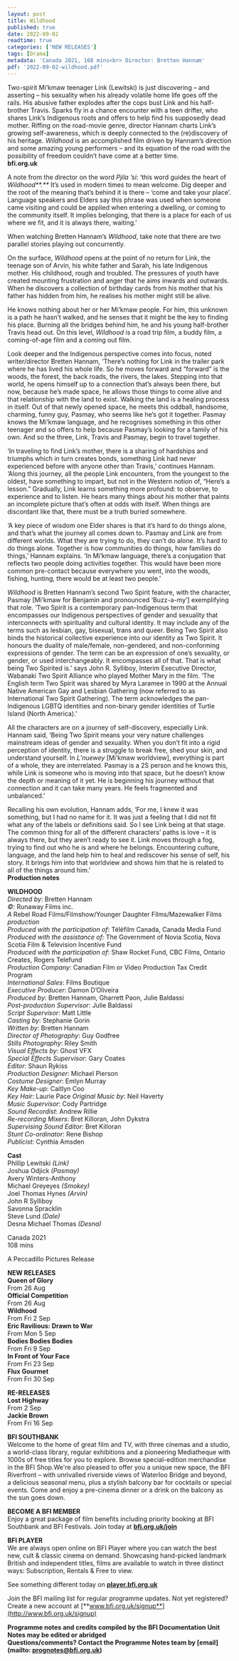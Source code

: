 ```yaml
---
layout: post
title: Wildhood
published: true
date: 2022-09-02
readtime: true
categories: ['NEW RELEASES']
tags: [Drama]
metadata: 'Canada 2021, 108 mins<br> Director: Bretten Hannam'
pdf: '2022-09-02-wildhood.pdf'
---
```


Two-spirit Mi’kmaw teenager Link (Lewitski) is just discovering – and asserting – his sexuality when his already volatile home life goes off the rails. His abusive father explodes after the cops bust Link and his half-brother Travis. Sparks fly in a chance encounter with a teen drifter, who shares Link’s Indigenous roots and offers to help find his supposedly dead mother. Riffing on the road-movie genre, director Hannam charts Link’s growing self-awareness, which is deeply connected to the (re)discovery of his heritage. _Wildhood_ is an accomplished film driven by Hannam’s direction and some amazing young performers – and its equation of the road with the possibility of freedom couldn’t have come at a better time.  
**bfi.org.uk**  

A note from the director on the word _Pjila ’si_: ‘this word guides the heart of _Wildhood**.**_ It’s used in modern times to mean welcome. Dig deeper and the root of the meaning that’s behind it is there – ‘come and take your place’. Language speakers and Elders say this phrase was used when someone came visiting and could be applied when entering a dwelling, or coming to the community itself. It implies belonging, that there is a place for each of us where we fit, and it is always there, waiting.’

When watching Bretten Hannam’s _Wildhood_, take note that there are two parallel stories playing out concurrently.

On the surface, _Wildhood_ opens at the point of no return for Link, the teenage son of Arvin, his white father and Sarah, his late Indigenous mother. His childhood, rough and troubled. The pressures of youth have created mounting frustration and anger that he aims inwards and outwards. When he discovers a collection of birthday cards from his mother that his father has hidden from him, he realises his mother might still be alive.

He knows nothing about her or her Mi’kmaw people. For him, this unknown is a path he hasn’t walked, and he senses that it might be the key to finding his place. Burning all the bridges behind him, he and his young half-brother Travis head out. On this level, _Wildhood_ is a road trip film, a buddy film, a coming-of-age film and a coming out film.

Look deeper and the Indigenous perspective comes into focus, noted writer/director Bretten Hannam, ‘There’s nothing for Link in the trailer park where he has lived his whole life. So he moves forward and “forward” is the woods, the forest, the back roads, the rivers, the lakes. Stepping into that world, he opens himself up to a connection that’s always been there, but now, because he’s made space, he allows those things to come alive and that relationship with the land to exist. Walking the land is a healing process in itself. Out of that newly opened space, he meets this oddball, handsome, charming, funny guy, Pasmay, who seems like he’s got it together. Pasmay knows the Mi’kmaw language, and he recognises something in this other teenager and so offers to help because Pasmay’s looking for a family of his own. And so the three, Link, Travis and Pasmay, begin to travel together.

‘In traveling to find Link’s mother, there is a sharing of hardships and triumphs which in turn creates bonds, something Link had never experienced before with anyone other than Travis,’ continues Hannam. ‘Along this journey, all the people Link encounters, from the youngest to the oldest, have something to impart, but not in the Western notion of, “Here’s a lesson.” Gradually, Link learns something more profound: to observe, to experience and to listen. He hears many things about his mother that paints an incomplete picture that’s often at odds with itself. When things are discordant like that, there must be a truth buried somewhere.

‘A key piece of wisdom one Elder shares is that it’s hard to do things alone, and that’s what the journey all comes down to. Pasmay and Link are from different worlds. What they are trying to do, they can’t do alone. It’s hard to do things alone. Together is how communities do things, how families do things,’ Hannam explains. ‘In Mi’kmaw language, there’s a conjugation that reflects two people doing activities together. This would have been more common pre-contact because everywhere you went, into the woods, fishing, hunting, there would be at least two people.’

_Wildhood_ is Bretten Hannam’s second Two Spirit feature, with the character, Pasmay [Mi’kmaw for Benjamin and pronounced ‘Buzz-a-my’] exemplifying that role. ‘Two Spirit is a contemporary pan-Indigenous term that encompasses our Indigenous perspectives of gender and sexuality that interconnects with spirituality and cultural identity. It may include any of the terms such as lesbian, gay, bisexual, trans and queer. Being Two Spirit also binds the historical collective experience into our identity as Two Spirit. It honours the duality of male/female, non-gendered, and non-conforming expressions of gender. The term can be an expression of one’s sexuality, or gender, or used interchangeably. It encompasses all of that. That is what being Two Spirited is.’ says John R. Sylliboy, Interim Executive Director, Wabanaki Two Spirit Alliance who played Mother Mary in the film. ‘The English term Two Spirit was shared by Myra Laramee in 1990 at the Annual Native American Gay and Lesbian Gathering (now referred to as International Two Spirit Gathering). The term acknowledges the pan-Indigenous LGBTQ identities and non-binary gender identities of Turtle Island (North America).’

All the characters are on a journey of self-discovery, especially Link. Hannam said, ‘Being Two Spirit means your very nature challenges mainstream ideas of gender and sexuality. When you don’t fit into a rigid perception of identity, there is a struggle to break free, shed your skin, and understand yourself. In _L_’_nuewey_ [Mi’kmaw worldview], everything is part of a whole, they are interrelated. Pasmay is a 2S person and he knows this, while Link is someone who is moving into that space, but he doesn’t know the depth or meaning of it yet. He is beginning his journey without that connection and it can take many years. He feels fragmented and unbalanced.’

Recalling his own evolution, Hannam adds, ‘For me, I knew it was something, but I had no name for it. It was just a feeling that I did not fit what any of the labels or definitions said. So I see Link being at that stage. The common thing for all of the different characters’ paths is love – it is always there, but they aren’t ready to see it. Link moves through a fog, trying to find out who he is and where he belongs. Encountering culture, language, and the land help him to heal and rediscover his sense of self, his story. It brings him into that worldview and shows him that he is related to all of the things around him.’  
**Production notes**  

**WILDHOOD**  
_Directed by_: Bretten Hannam  
_©_: Runaway Films inc.  
_A_ Rebel Road Films/Filmshow/Younger Daughter Films/Mazewalker Films _production_  
_Produced with the participation of_: Téléfilm Canada, Canada Media Fund  
_Produced with the assistance of_: The Government of Novia Scotia, Nova Scotia Film & Television Incentive Fund  
_Produced with the participation of_: Shaw Rocket Fund, CBC Films, Ontario Creates, Rogers Telefund  
_Production Company_: Canadian Film or Video Production Tax Credit Program  
_International Sales_: Films Boutique  
_Executive Producer_: Damon D’Oliveira  
_Produced by_: Bretten Hannam, Gharrett Paon, Julie Baldassi  
_Post-production Supervisor_: Julie Baldassi  
_Script Supervisor_: Matt Little  
_Casting by_: Stephanie Gorin  
_Written by_: Bretten Hannam  
_Director of Photography_: Guy Godfree  
_Stills Photography_: Riley Smith  
_Visual Effects by_: Ghost VFX  
_Special Effects Supervisor_: Gary Coates  
_Editor_: Shaun Rykiss  
_Production Designer_: Michael Pierson  
_Costume Designer_: Emlyn Murray  
_Key Make-up_: Caitlyn Coo  
_Key Hair_: Laurie Pace
_Original Music by_: Neil Haverty  
_Music Supervisor_: Cody Partridge  
_Sound Recordist_: Andrew Rillie  
_Re-recording Mixers_: Bret Killoran, John Dykstra  
_Supervising Sound Editor_: Bret Killoran  
_Stunt Co-ordinator_: Rene Bishop  
_Publicist_: Cynthia Amsden  

**Cast**  
Phillip Lewitski _(Link)_  
Joshua Odjick _(Pasmay)_  
Avery Winters-Anthony  
Michael Greyeyes _(Smokey)_  
Joel Thomas Hynes _(Arvin)_  
John R Sylliboy  
Savonna Spracklin  
Steve Lund _(Dale)_  
Desna Michael Thomas _(Desna)_  

Canada 2021  
108 mins  

A Peccadillo Pictures Release  


**NEW RELEASES**  
**Queen of Glory**  
From 26 Aug  
**Official Competition**  
From 26 Aug  
**Wildhood**  
From Fri 2 Sep  
**Eric Ravilious: Drawn to War**  
From Mon 5 Sep  
**Bodies Bodies Bodies**  
From Fri 9 Sep  
**In Front of Your Face**  
From Fri 23 Sep  
**Flux Gourmet**  
From Fri 30 Sep  

**RE-RELEASES**  
**Lost Highway**  
From 2 Sep  
**Jackie Brown**  
From Fri 16 Sep  

**BFI SOUTHBANK**  
Welcome to the home of great film and TV, with three cinemas and a studio, a world-class library, regular exhibitions and a pioneering Mediatheque with 1000s of free titles for you to explore. Browse special-edition merchandise in the BFI Shop.We&#39;re also pleased to offer you a unique new space, the BFI Riverfront – with unrivalled riverside views of Waterloo Bridge and beyond, a delicious seasonal menu, plus a stylish balcony bar for cocktails or special events. Come and enjoy a pre-cinema dinner or a drink on the balcony as the sun goes down.  

**BECOME A BFI MEMBER**  
Enjoy a great package of film benefits including priority booking at BFI Southbank and BFI Festivals. Join today at [**bfi.org.uk/join**](http://www.bfi.org.uk/join)  

**BFI PLAYER**  
 We are always open online on BFI Player where you can watch the best new, cult &amp; classic cinema on demand. Showcasing hand-picked landmark British and independent titles, films are available to watch in three distinct ways: Subscription, Rentals &amp; Free to view.  

See something different today on [**player.bfi.org.uk**](https://player.bfi.org.uk)  

Join the BFI mailing list for regular programme updates. Not yet registered? Create a new account at [**www.bfi.org.uk/signup**](http://www.bfi.org.uk/signup)

**Programme notes and credits compiled by the BFI Documentation Unit  
Notes may be edited or abridged  
Questions/comments? Contact the Programme Notes team by [email](mailto: prognotes@bfi.org.uk)**
